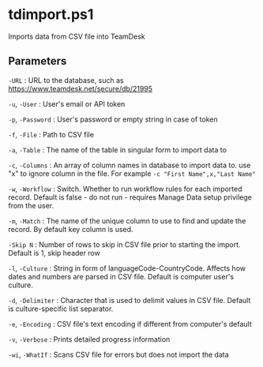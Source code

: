 # tdimport.ps1

Imports data from CSV file into TeamDesk

## Parameters
`-URL`
: URL to the database, such as https://www.teamdesk.net/secure/db/21995

`-u`, `-User`
: User's email or API token

`-p`, `-Password`
: User's password or empty string in case of token

`-f`, `-File`
: Path to CSV file

`-a`, `-Table`
: The name of the table in singular form to import data to

`-c`, `-Columns`
: An array of column names in database to import data to. use "x" to ignore column in the file. For example
`-c "First Name",x,"Last Name"`

`-w`, `-Workflow`
: Switch. Whether to run workflow rules for each imported record. Default is false - do not run - requires Manage Data setup privilege from the user.

`-m`, `-Match`
: The name of the unique column to use to find and update the record. By default key column is used.

`-Skip N`
: Number of rows to skip in CSV file prior to starting the import. Default is 1, skip header row

`-l`, `-Culture`
: String in form of languageCode-CountryCode. Affects how dates and numbers are parsed in CSV file. Default is computer user's culture.

`-d`, `-Delimiter`
: Character that is used to delimit values in CSV file. Default is culture-specific list separator.

`-e`, `-Encoding`
: CSV file's text encoding if different from computer's default

`-v`, `-Verbose`
: Prints detailed progress information

`-wi`, `-WhatIf`
: Scans CSV file for errors but does not import the data
